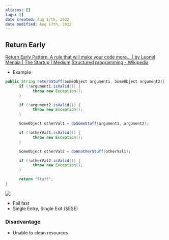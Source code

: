 ```yaml
---
aliases: []
tags: []
date created: Aug 17th, 2022
date modified: Aug 17th, 2022
---
```

## Return Early
[Return Early Pattern. A rule that will make your code more… | by Leonel Menaia | The Startup | Medium](https://medium.com/swlh/return-early-pattern-3d18a41bba8)
[Structured programming - Wikipedia](https://en.wikipedia.org/wiki/Structured_programming#Early_exit)
- Example

```java
public String returnStuff(SomeObject argument1, SomeObject argument2){
      if (!argument1.isValid()) {
            throw new Exception();
      }

      if (!argument2.isValid()) {
            throw new Exception();
      }

      SomeObject otherVal1 = doSomeStuff(argument1, argument2);

      if (!otherVal1.isValid()) {
            throw new Exception();
      }

      SomeObject otherVal2 = doAnotherStuff(otherVal1);

      if (!otherVal2.isValid()) {
            throw new Exception();
      }

      return "Stuff";
}
```

![](https://img.ynchen.me/2022/08/a066269d4fc0e3462869815112de99e4.png)
- Fail fast
- Single Entry, Single Exit (SESE)

### Disadvantage
- Unable to clean resources